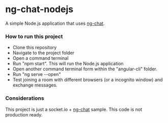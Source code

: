 # ng-chat-nodejs
A simple Node.js application that uses [ng-chat](https://github.com/rpaschoal/ng-chat).

### How to run this project

* Clone this repository
* Navigate to the project folder
* Open a command terminal
* Run "npm start". This will run the Node.js application
* Open another command terminal form within the "angular-cli" folder.
* Run "ng serve --open"
* Test joining a room with different browsers (or a incognito window) and exchange messages.

### Considerations

This project is just a socket.io + [ng-chat](https://github.com/rpaschoal/ng-chat) sample. This code is not production ready.


